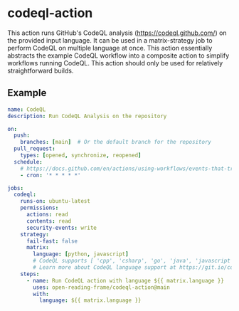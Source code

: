 # codeql-action

This action runs GitHub's CodeQL analysis (https://codeql.github.com/) on the provided input language.
It can be used in a matrix-strategy job to perform CodeQL on multiple language at once.
This action essentially abstracts the example CodeQL workflow into a composite action to simplify workflows running CodeQL.
This action should only be used for relatively straightforward builds.

## Example

```yaml
name: CodeQL
description: Run CodeQL Analysis on the repository

on:
  push:
    branches: [main]  # Or the default branch for the repository
  pull_request:
    types: [opened, synchronize, reopened]
  schedule:
    # https://docs.github.com/en/actions/using-workflows/events-that-trigger-workflows#schedule
    - cron: '* * * * *'

jobs:
  codeql:
    runs-on: ubuntu-latest
    permissions:
      actions: read
      contents: read
      security-events: write
    strategy:
      fail-fast: false
      matrix:
        language: [python, javascript]
        # CodeQL supports [ 'cpp', 'csharp', 'go', 'java', 'javascript', 'python', 'ruby' ]
        # Learn more about CodeQL language support at https://git.io/codeql-language-support
    steps:
      - name: Run CodeQL action with language ${{ matrix.language }}
        uses: open-reading-frame/codeql-action@main
        with:
          language: ${{ matrix.language }}
```
